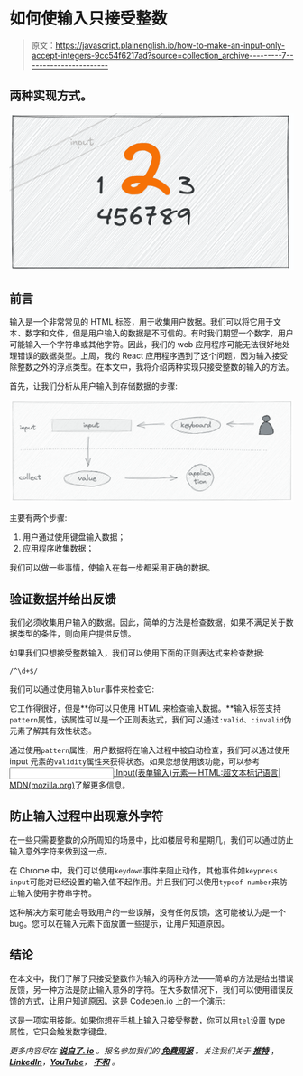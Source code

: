 # 如何使输入只接受整数

> 原文：<https://javascript.plainenglish.io/how-to-make-an-input-only-accept-integers-9cc54f6217ad?source=collection_archive---------7----------------------->

## 两种实现方式。

![](img/35193faad7724ef790b5980dd1301584.png)

## 前言

输入是一个非常常见的 HTML 标签，用于收集用户数据。我们可以将它用于文本、数字和文件，但是用户输入的数据是不可信的。有时我们期望一个数字，用户可能输入一个字符串或其他字符。因此，我们的 web 应用程序可能无法很好地处理错误的数据类型。上周，我的 React 应用程序遇到了这个问题，因为输入接受除整数之外的浮点类型。在本文中，我将介绍两种实现只接受整数的输入的方法。

首先，让我们分析从用户输入到存储数据的步骤:

![](img/a1391b3e43f0c728b4dd0c392a6f533e.png)

主要有两个步骤:

1.  用户通过使用键盘输入数据；
2.  应用程序收集数据；

我们可以做一些事情，使输入在每一步都采用正确的数据。

## 验证数据并给出反馈

我们必须收集用户输入的数据。因此，简单的方法是检查数据，如果不满足关于数据类型的条件，则向用户提供反馈。

如果我们只想接受整数输入，我们可以使用下面的正则表达式来检查数据:

```
/^\d+$/
```

我们可以通过使用输入`blur`事件来检查它:

它工作得很好，但是**你可以只使用 HTML 来检查输入数据。**输入标签支持`pattern`属性，该属性可以是一个正则表达式，我们可以通过`:valid`、`:invalid`伪元素了解其有效性状态。

通过使用`pattern`属性，用户数据将在输入过程中被自动检查，我们可以通过使用 input 元素的`validity`属性来获得状态。如果您想使用该功能，可以参考[<Input>:Input(表单输入)元素— HTML:超文本标记语言| MDN(mozilla.org)](https://developer.mozilla.org/en-US/docs/Web/HTML/Element/input#client-side_validation)了解更多信息。

## 防止输入过程中出现意外字符

在一些只需要整数的众所周知的场景中，比如楼层号和星期几，我们可以通过防止输入意外字符来做到这一点。

在 Chrome 中，我们可以使用`keydown`事件来阻止动作，其他事件如`keypress` `input`可能对已经设置的输入值不起作用。并且我们可以使用`typeof number`来防止输入使用字符串字符。

这种解决方案可能会导致用户的一些误解，没有任何反馈，这可能被认为是一个 bug。您可以在输入元素下面放置一些提示，让用户知道原因。

## 结论

在本文中，我们了解了只接受整数作为输入的两种方法——简单的方法是给出错误反馈，另一种方法是防止输入意外的字符。在大多数情况下，我们可以使用错误反馈的方式，让用户知道原因。这是 Codepen.io 上的一个演示:

这是一项实用技能。如果你想在手机上输入只接受整数，你可以用`tel`设置 type 属性，它只会触发数字键盘。

*更多内容尽在* [***说白了. io***](https://plainenglish.io/) *。报名参加我们的* [***免费周报***](http://newsletter.plainenglish.io/) *。关注我们关于* [***推特***](https://twitter.com/inPlainEngHQ) ，[***LinkedIn***](https://www.linkedin.com/company/inplainenglish/)*，*[***YouTube***](https://www.youtube.com/channel/UCtipWUghju290NWcn8jhyAw)*，* [***不和***](https://discord.gg/GtDtUAvyhW) *。*